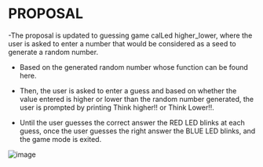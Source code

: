 # PROPOSAL


-The proposal is updated to guessing game calLed higher_lower, where the user is asked to enter a number that would be considered as a seed to generate a random number.

- Based on the generated random number whose function can be found here.

- Then, the user is asked to enter a guess and based on whether the value entered is higher or lower than the random number generated, the user is prompted by printing Think higher!! or Think Lower!!.

- Until the user guesses the correct answer the RED LED blinks at each guess, once the user guesses the right answer the BLUE LED blinks, and the game mode is exited.

![image](https://user-images.githubusercontent.com/56625259/197115556-33657e7e-3034-4e4f-be93-bc57ae4e4304.png)
